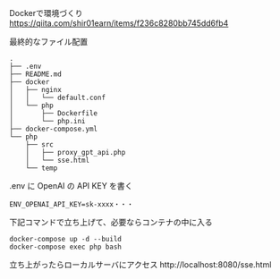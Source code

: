 Dockerで環境づくり
https://qiita.com/shir01earn/items/f236c8280bb745dd6fb4

最終的なファイル配置
```
.
├── .env
├── README.md
├── docker
│   ├── nginx
│   │   └── default.conf
│   └── php
│       ├── Dockerfile
│       └── php.ini
├── docker-compose.yml
└── php
    ├── src
    │   ├── proxy_gpt_api.php
    │   └── sse.html
    └── temp
```

.env に OpenAI の API KEY を書く
```
ENV_OPENAI_API_KEY=sk-xxxx・・・
```

下記コマンドで立ち上げて、必要ならコンテナの中に入る
```
docker-compose up -d --build
docker-compose exec php bash
```

立ち上がったらローカルサーバにアクセス
http://localhost:8080/sse.html
